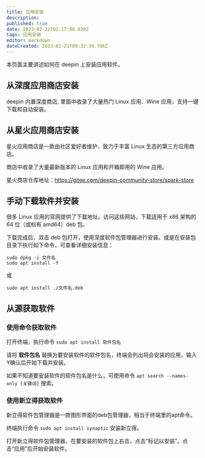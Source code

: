 ```yaml
---
title: 应用安装
description: 
published: true
date: 2023-02-22T02:17:08.030Z
tags: 应用安装
editor: markdown
dateCreated: 2023-02-21T09:32:39.796Z
---
```


本页面主要讲述如何在 deepin 上安装应用软件。
## 从深度应用商店安装

deepin 内置深度商店, 里面中收录了大量热门 Linux 应用、Wine 应用，支持一键下载和自动安装。

## 从星火应用商店安装

星火应用商店是一款由社区爱好者维护，致力于丰富 Linux 生态的第三方应用商店。

商店中收录了大量最新版本的 Linux 应用和开箱即用的 Wine 应用。

星火商店仓库地址：https://gitee.com/deepin-community-store/spark-store

## 手动下载软件并安装

很多 Linux 应用的官网提供了下载地址。访问这些网站，下载适用于 x86 架构的 64 位（或标有 amd64）deb 包。

下载完成后，双击 deb 包打开，使用深度软件包管理器进行安装。或是在安装包目录下执行如下命令，可查看详细安装信息：

```
sudo dpkg -i 文件名
sudo apt install -f
```

或

```
sudo apt install ./文件名.deb
```

## 从源获取软件

### 使用命令获取软件

打开终端，执行命令 `sudo apt install 软件包名` 

请将 **软件包名** 替换为要安装软件的软件包名，终端会列出将会安装的应用，输入Y确认后开始下载并安装。 

如果不知道要安装软件的软件包名是什么，可使用命令 `apt search --names-only [关键词]` 搜索。

### 使用新立得获取软件

新立得软件包管理器是一款图形界面的deb包管理器，相当于终端里的apt命令。

终端执行命令 `sudo apt install synaptic` 安装新立得。 

打开新立得软件包管理器，在要安装的软件包上右击，点击“标记以安装”。点击“应用”后开始安装软件。